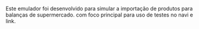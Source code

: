 Este emulador foi desenvolvido para simular a importação de produtos para balanças de supermercado.
com foco principal para uso de testes no navi e link.
